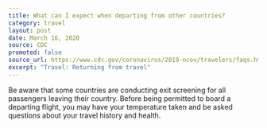 ```yaml
---
title: What can I expect when departing from other countries?
category: travel
layout: post
date: March 16, 2020
source: CDC
promoted: false
source_url: https://www.cdc.gov/coronavirus/2019-ncov/travelers/faqs.html
excerpt: "Travel: Returning from travel"
---
```


Be aware that some countries are conducting exit screening for all passengers leaving their country. Before being permitted to board a departing flight, you may have your temperature taken and be asked questions about your travel history and health.
